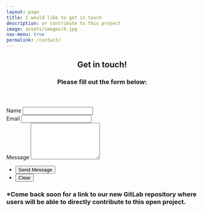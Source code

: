 ```yaml
---
layout: page
title: I would like to get in touch
description: or contribute to this project
image: assets/images/X.jpg
nav-menu: true
permalink: /contact/
---
```


<section id="one">
	<div class="inner">
		<header class="major">
			<h2>Get in touch!</h2>
			<h3>Please fill out the form below:</h3>
		</header>
		
<section id="contact">
	<div class="inner">
		<section>
			<form action="https://formspree.io/{{ site.email }}" method="POST">
				<div class="field half first">
					<label for="name">Name</label>
					<input type="text" name="name" id="name" />
				</div>
				<div class="field half">
					<label for="email">Email</label>
					<input type="text" name="_replyto" id="email" />
				</div>
				<div class="field">
					<label for="message">Message</label>
					<textarea name="message" id="message" rows="6"></textarea>
				</div>
				<ul class="actions">
					<li><input type="submit" value="Send Message" class="special" /></li>
					<li><input type="reset" value="Clear" /></li>
				</ul>
			</form>
		</section>
	</div>
</section>
<h3 id="content">*Come back soon for a link to our new <strong>GitLab repository</strong> where users will be able to directly contribute to this open project.</h3>
